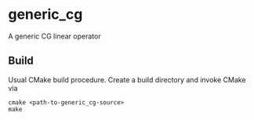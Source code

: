# generic_cg

A generic CG linear operator

## Build

Usual CMake build procedure. Create a build directory and invoke CMake via

```
cmake <path-to-generic_cg-source>
make
```
